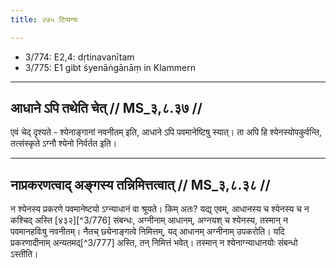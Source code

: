 ```yaml
---
title: २७५ टिप्पन्यः

---
```

- 3/774: E2,4: dṛtinavanītam
- 3/775: E1 gibt śyenāṅgānāṃ in Klammern

____________________________________________


## आधाने ऽपि तथेति चेत् // MS_३,८.३७ //

एवं चेद् दृश्यते - श्येनाङ्गानां नवनीतम् इति, आधाने ऽपि पवमानेष्टिषु स्यात्। ता अपि हि श्येनस्योपकुर्वन्ति, तत्संस्कृते ऽग्नौ श्येनो निर्वर्तत इति।


____________________________________________


## नाप्रकरणत्वाद् अङ्गस्य तन्निमित्तत्वात् // MS_३,८.३८ //

न श्येनस्य प्रकरणे पवमानेष्टयो ऽग्न्याधानं वा श्रूयते। किम् अतः? यद्य् एवम्, आधानस्य च श्येनस्य च न कश्चिद् अस्ति [४३२][^3/776] संबन्धः, अग्नीनाम् आधानम्, अग्नयश् च श्येनस्य, तस्मान् न पवमानहविःषु नवनीतम्। नैतच् छ्येनाङ्गत्वे निमित्तम्, यद् आधानम् अग्नीनाम् उपकरोति। यदि प्रकरणादीनाम् अन्यतमद्[^3/777] अस्ति, तन् निमित्तं भवेत्। तस्मान् न श्येनाग्न्याधानयोः संबन्धो ऽस्तीति।
